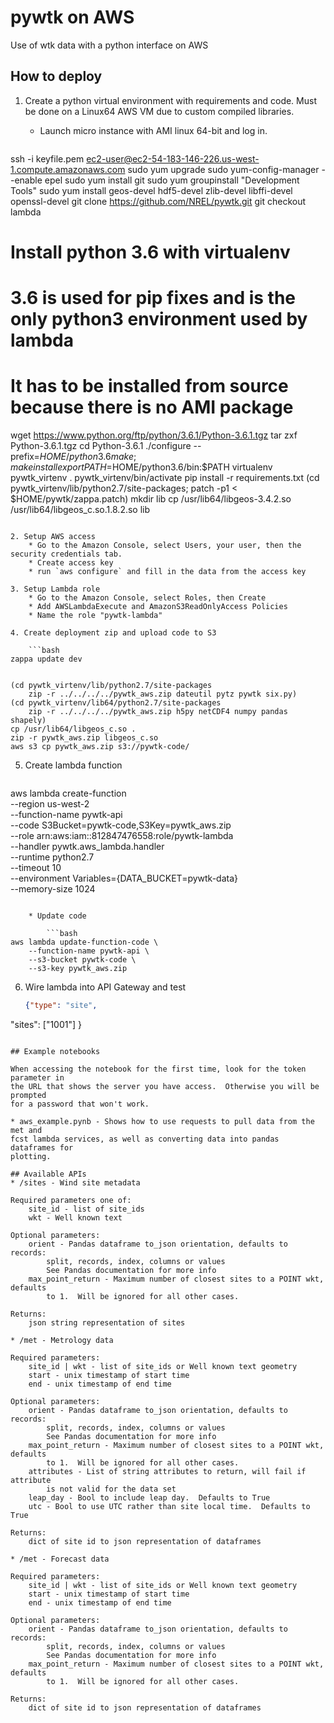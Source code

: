 pywtk on AWS
==============

Use of wtk data with a python interface on AWS

## How to deploy

1. Create a python virtual environment with requirements and code.  Must be done
on a Linux64 AWS VM due to custom compiled libraries.

    * Launch micro instance with AMI linux 64-bit and log in.

        ```bash
ssh -i keyfile.pem ec2-user@ec2-54-183-146-226.us-west-1.compute.amazonaws.com
sudo yum upgrade
sudo yum-config-manager --enable epel
sudo yum install git
sudo yum groupinstall "Development Tools"
sudo yum install geos-devel hdf5-devel zlib-devel libffi-devel openssl-devel
git clone https://github.com/NREL/pywtk.git
git checkout lambda
# Install python 3.6 with virtualenv
# 3.6 is used for pip fixes and is the only python3 environment used by lambda
# It has to be installed from source because there is no AMI package
wget https://www.python.org/ftp/python/3.6.1/Python-3.6.1.tgz
tar zxf Python-3.6.1.tgz
cd Python-3.6.1
./configure --prefix=$HOME/python3.6
make; make install
export PATH=$HOME/python3.6/bin:$PATH
virtualenv pywtk_virtenv
. pywtk_virtenv/bin/activate
pip install -r requirements.txt
(cd pywtk_virtenv/lib/python2.7/site-packages; patch -p1 < $HOME/pywtk/zappa.patch)
mkdir lib
cp /usr/lib64/libgeos-3.4.2.so /usr/lib64/libgeos_c.so.1.8.2.so lib
```

2. Setup AWS access
    * Go to the Amazon Console, select Users, your user, then the security credentials tab.
    * Create access key
    * run `aws configure` and fill in the data from the access key

3. Setup Lambda role
    * Go to the Amazon Console, select Roles, then Create
    * Add AWSLambdaExecute and AmazonS3ReadOnlyAccess Policies
    * Name the role "pywtk-lambda"

4. Create deployment zip and upload code to S3

    ```bash
zappa update dev


(cd pywtk_virtenv/lib/python2.7/site-packages
    zip -r ../../../../pywtk_aws.zip dateutil pytz pywtk six.py)
(cd pywtk_virtenv/lib64/python2.7/site-packages
    zip -r ../../../../pywtk_aws.zip h5py netCDF4 numpy pandas shapely)
cp /usr/lib64/libgeos_c.so .
zip -r pywtk_aws.zip libgeos_c.so
aws s3 cp pywtk_aws.zip s3://pywtk-code/
```

5. Create lambda function

    ```bash
aws lambda create-function \
    --region us-west-2 \
    --function-name pywtk-api \
    --code S3Bucket=pywtk-code,S3Key=pywtk_aws.zip \
    --role arn:aws:iam::812847476558:role/pywtk-lambda \
    --handler pywtk.aws_lambda.handler \
    --runtime python2.7 \
    --timeout 10 \
    --environment Variables={DATA_BUCKET=pywtk-data} \
    --memory-size 1024
```

    * Update code

        ```bash
aws lambda update-function-code \
    --function-name pywtk-api \
    --s3-bucket pywtk-code \
    --s3-key pywtk_aws.zip
```

6. Wire lambda into API Gateway and test

    ```json
    {"type": "site",
 "sites": ["1001"]
}
```

## Example notebooks

When accessing the notebook for the first time, look for the token parameter in
the URL that shows the server you have access.  Otherwise you will be prompted
for a password that won't work.

* aws_example.pynb - Shows how to use requests to pull data from the met and
fcst lambda services, as well as converting data into pandas dataframes for
plotting.

## Available APIs
* /sites - Wind site metadata

Required parameters one of:
    site_id - list of site_ids
    wkt - Well known text

Optional parameters:
    orient - Pandas dataframe to_json orientation, defaults to records:
        split, records, index, columns or values
        See Pandas documentation for more info
    max_point_return - Maximum number of closest sites to a POINT wkt, defaults
        to 1.  Will be ignored for all other cases.

Returns:
    json string representation of sites

* /met - Metrology data

Required parameters:
    site_id | wkt - list of site_ids or Well known text geometry
    start - unix timestamp of start time
    end - unix timestamp of end time

Optional parameters:
    orient - Pandas dataframe to_json orientation, defaults to records:
        split, records, index, columns or values
        See Pandas documentation for more info
    max_point_return - Maximum number of closest sites to a POINT wkt, defaults
        to 1.  Will be ignored for all other cases.
    attributes - List of string attributes to return, will fail if attribute
        is not valid for the data set
    leap_day - Bool to include leap day.  Defaults to True
    utc - Bool to use UTC rather than site local time.  Defaults to True

Returns:
    dict of site id to json representation of dataframes

* /met - Forecast data

Required parameters:
    site_id | wkt - list of site_ids or Well known text geometry
    start - unix timestamp of start time
    end - unix timestamp of end time

Optional parameters:
    orient - Pandas dataframe to_json orientation, defaults to records:
        split, records, index, columns or values
        See Pandas documentation for more info
    max_point_return - Maximum number of closest sites to a POINT wkt, defaults
        to 1.  Will be ignored for all other cases.

Returns:
    dict of site id to json representation of dataframes

